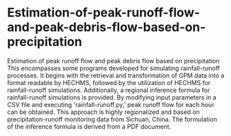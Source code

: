 # Estimation-of-peak-runoff-flow-and-peak-debris-flow-based-on-precipitation
Estimation of peak runoff flow and peak debris flow based on precipitation
This encompasses some programs developed for simulating rainfall-runoff processes. It begins with the retrieval and transformation of GPM data into a format readable by HECHMS, followed by the utilization of HECHMS for rainfall-runoff simulations. Additionally, a regional inference formula for rainfall-runoff simulations is provided. By modifying input parameters in a CSV file and executing 'rainfall-runoff.py,' peak runoff flow for each hour can be obtained. This approach is highly regionalized and based on precipitation-runoff monitoring data from Sichuan, China. The formulation of the inference formula is derived from a PDF document.
